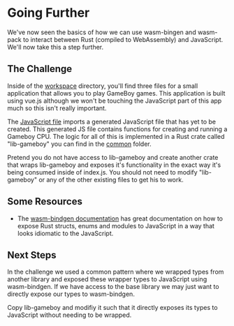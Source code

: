 # Going Further

We've now seen the basics of how we can use wasm-bingen and wasm-pack to interact between Rust (compiled to WebAssembly) and JavaScript. We'll now take this a step further.

## The Challenge

Inside of the [workspace](./workspace) directory, you'll find three files for a small application that allows you to play GameBoy games. This application is built using vue.js although we won't be touching the JavaScript part of this app much so this isn't really important.

The [JavaScript file](./workspace/index.js) imports a generated JavaScript file that has yet to be created. This generated JS file contains functions for creating and running a Gameboy CPU. The logic for all of this is implemented in a Rust crate called "lib-gameboy" you can find in the [common](./common) folder.

Pretend you do not have access to lib-gameboy and create another crate that wraps lib-gameboy and exposes it's functionality in the exact way it's being consumed inside of index.js. You should not need to modify "lib-gameboy" or any of the other existing files to get his to work.

## Some Resources

* The [wasm-bindgen documentation]() has great documentation on how to expose Rust structs, enums and modules to JavaScript in a way that looks idiomatic to the JavaScript.

## Next Steps

In the challenge we used a common pattern where we wrapped types from another library and exposed these wrapper types to JavaScript using wasm-bindgen. If we have access to the base library we may just want to directly expose our types to wasm-bindgen.

Copy lib-gameboy and modifiy it such that it directly exposes its types to JavaScript without needing to be wrapped.
